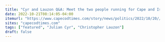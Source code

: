 ```yaml
---
title: "Cyr and Lauzon Q&A: Meet the two people running for Cape and Islands state senator"
date: 2022-10-21T08:14:05-04:00
itemurl: "https://www.capecodtimes.com/story/news/politics/2022/10/20//10475930002/"
sites: "capecodtimes.com"
tags: ["featured", "Julian Cyr", "Christopher Lauzon"]
draft: false
---
```


